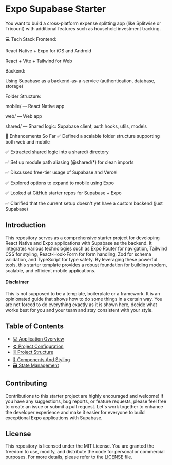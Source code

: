 # Expo Supabase Starter

You want to build a cross-platform expense splitting app (like Splitwise or Tricount) with additional features such as household investment tracking.

💻 Tech Stack
Frontend:

React Native + Expo for iOS and Android

React + Vite + Tailwind for Web

Backend:

Using Supabase as a backend-as-a-service (authentication, database, storage)

Folder Structure:

mobile/ — React Native app

web/ — Web app

shared/ — Shared logic: Supabase client, auth hooks, utils, models

🧩 Enhancements So Far
✅ Defined a scalable folder structure supporting both web and mobile

✅ Extracted shared logic into a shared/ directory

✅ Set up module path aliasing (@shared/*) for clean imports

✅ Discussed free-tier usage of Supabase and Vercel

✅ Explored options to expand to mobile using Expo

✅ Looked at GitHub starter repos for Supabase + Expo

✅ Clarified that the current setup doesn't yet have a custom backend (just Supabase)

## Introduction

This repository serves as a comprehensive starter project for developing React Native and Expo applications with Supabase as the backend. It integrates various technologies such as Expo Router for navigation, Tailwind CSS for styling, React-Hook-Form for form handling, Zod for schema validation, and TypeScript for type safety. By leveraging these powerful tools, this starter template provides a robust foundation for building modern, scalable, and efficient mobile applications.

#### Disclaimer

This is not supposed to be a template, boilerplate or a framework. It is an opinionated guide that shows how to do some things in a certain way. You are not forced to do everything exactly as it is shown here, decide what works best for you and your team and stay consistent with your style.

## Table of Contents

- [💻 Application Overview](docs/application-overview.md)
- [⚙️ Project Configuration](docs/project-configuration.md)
- [🗄️ Project Structure](docs/project-structure.md)
- [🧱 Components And Styling](docs/components-and-styling.md)
- [🗃️ State Management](docs/state-management.md)

## Contributing

Contributions to this starter project are highly encouraged and welcome! If you have any suggestions, bug reports, or feature requests, please feel free to create an issue or submit a pull request. Let's work together to enhance the developer experience and make it easier for everyone to build exceptional Expo applications with Supabase.

## License

This repository is licensed under the MIT License. You are granted the freedom to use, modify, and distribute the code for personal or commercial purposes. For more details, please refer to the [LICENSE](https://github.com/FlemingVincent/supabase-starter/blob/main/LICENSE) file.
